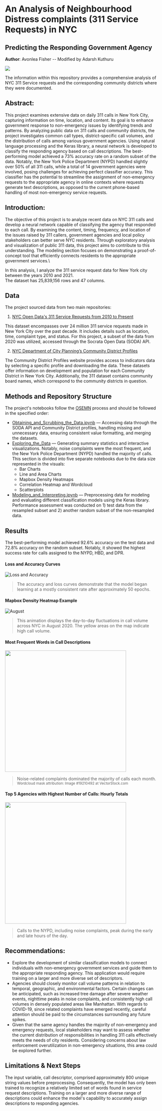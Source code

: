 # An Analysis of Neighbourhood Distress complaints (311 Service Requests) in NYC 
## Predicting the Responding Government Agency

**Author**: Avonlea Fisher -- Modified by Adarsh Kuthuru


<img src="https://github.com/AvonleaFisher/Analyzing-NYC-311-Service-Requests/blob/main/Images/Dashboard_screenshot.png"></a>
   

The information within this repository provides a comprehensive analysis of NYC 311 Service requests and the corresponding community districts where they were documented.

## Abstract:

This project examines extensive data on daily 311 calls in New York City, capturing information on time, location, and content. Its goal is to enhance government response to non-emergency issues by identifying trends and patterns. By analyzing public data on 311 calls and community districts, the project investigates common call types, district-specific call volumes, and the distribution of calls among various government agencies. Using natural language processing and the Keras library, a neural network is developed to classify the responding agency based on call descriptions. The best-performing model achieved a 73% accuracy rate on a random subset of the data. Notably, the New York Police Department (NYPD) handled slightly over 50% of all 311 calls, while a total of 14 government agencies were involved, posing challenges for achieving perfect classifier accuracy. This classifier has the potential to streamline the assignment of non-emergency requests to the appropriate agency in online contexts where requests generate text descriptions, as opposed to the current phone-based handling of most non-emergency service requests.

## Introduction:

The objective of this project is to analyze recent data on NYC 311 calls and develop a neural network capable of classifying the agency that responded to each call. By examining the content, timing, frequency, and location of the issues raised by 311 callers, government agencies and local policy stakeholders can better serve NYC residents. Through exploratory analysis and visualization of public 311 data, this project aims to contribute to this understanding. The modeling section focuses on demonstrating a proof-of-concept tool that efficiently connects residents to the appropriate government services.\

In this analysis, I analyze the 311 service request data for New York city between the years 2010 and 2021. \
The dataset has 25,839,156 rows and 47 columns.


## Data
The project sourced data from two main repositories:

1. [NYC Open Data's 311 Service Requests from 2010 to Present](https://data.cityofnewyork.us/Social-Services/311-Service-Requests-from-2010-to-Present/erm2-nwe9)

This dataset encompasses over 24 million 311 service requests made in New York City over the past decade. It includes details such as location, time, complaint type, and status. For this project, a subset of the data from 2020 was utilized, accessed through the Socrata Open Data (SODA) API.

2. [NYC Department of City Planning’s Community District Profiles](https://communityprofiles.planning.nyc.gov/)

The Community District Profiles website provides access to indicators data by selecting a specific profile and downloading the data. These datasets offer information on development and population for each Community District in New York City. Additionally, the 311 dataset contains community board names, which correspond to the community districts in question.

## Methods and Repository Structure
The project's notebooks follow the [OSEMN](https://people.duke.edu/~ccc14/sta-663/DataProcessingSolutions.html) process and should be followed in the specified order:

* [Obtaining_and_Scrubbing_the_Data.ipynb](https://github.com/AvonleaFisher/Analyzing-NYC-311-Service-Requests/blob/main/Obtaining_and_Scrubbing_the_Data.ipynb) — Accessing data through the SODA API and Community District profiles, handling missing and unnecessary data, ensuring consistent value formatting, and merging the datasets.
* [Exploring_the_Data](https://github.com/AvonleaFisher/Analyzing-NYC-311-Service-Requests/tree/main/Exploring_the_Data) — Generating summary statistics and interactive visualizations. Notably, noise complaints were the most frequent, and the New York Police Department (NYPD) handled the majority of calls. This section is divided into five separate notebooks due to the data size represented in the visuals:
   * Bar Charts
   * Line and Area Charts
   * Mapbox Density Heatmaps
   * Correlation Heatmap and Wordcloud
   * Scatterplots
* [Modeling_and_Interpreting.ipynb](https://github.com/AvonleaFisher/Analyzing-NYC-311-Service-Requests/blob/main/Modeling_and_Interpreting.ipynb) — Preprocessing data for modeling and evaluating different classification models using the Keras library. Performance assessment was conducted on 1) test data from the resampled subset and 2) another random subset of the non-resampled data.

## Results

The best-performing model achieved 92.6% accuracy on the test data and 72.8% accuracy on the random subset. Notably, it showed the highest success rate for calls assigned to the NYPD, HBD, and DPR.

#### Loss and Accuracy Curves
![Loss and Accuracy](https://github.com/AvonleaFisher/Analyzing-NYC-311-Service-Requests/blob/main/Images/acc_loss.png)
> The accuracy and loss curves demonstrate that the model began learning at a mostly consistent rate after approximately 50 epochs.

#### Mapbox Density Heatmap Example
![August](https://github.com/AvonleaFisher/Analyzing-NYC-311-Service-Requests/blob/main/Images/august.gif)
> This animation displays the day-to-day fluctuations in call volume across NYC in August 2020. The yellow areas on the map indicate high call volume.

#### Most Frequent Words in Call Descriptions
<img src="https://github.com/AvonleaFisher/Analyzing-NYC-311-Service-Requests/blob/main/Images/wordcloud.png" width="400" height="400">

> Noise-related complaints dominated the majority of calls each month.
> <sup>Wordcloud mask attribution: Image #19210492 at VectorStock.com<sup>

#### Top 5 Agencies with Highest Number of Calls: Hourly Totals
<img src="https://github.com/AvonleaFisher/Analyzing-NYC-311-Service-Requests/blob/main/Images/Total_Calls_Hour.png" width="400" height="400">

> Calls to the NYPD, including noise complaints, peak during the early and late hours of the day.

## Recommendations:

* Explore the development of similar classification models to connect individuals with non-emergency government services and guide them to the appropriate responding agency. This application would require training on a larger and more diverse set of descriptors.
* Agencies should closely monitor call volume patterns in relation to temporal, geographic, and environmental factors. Certain changes can be anticipated, such as increased tree damage after severe weather events, nighttime peaks in noise complaints, and consistently high call volumes in densely populated areas like Manhattan. With regards to COVID-19, since related complaints have emerged recently, careful attention should be paid to the circumstances surrounding any future spikes.
* Given that the same agency handles the majority of non-emergency and emergency requests, local stakeholders may want to assess whether the current distribution of responsibilities in handling 311 calls effectively meets the needs of city residents. Considering concerns about law enforcement overutilization in non-emergency situations, this area could be explored further.

## Limitations & Next Steps

The input variable, call descriptor, comprised approximately 800 unique string values before preprocessing. Consequently, the model has only been trained to recognize a relatively limited set of words found in service request descriptions. Training on a larger and more diverse range of descriptions could enhance the model's capability to accurately assign descriptions to responding agencies.